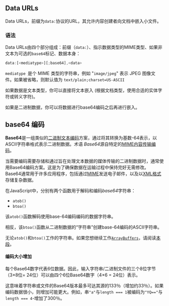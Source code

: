 ## Data URLs

Data URLs，前缀为`data:`协议的URL，其允许内容创建者向文档中嵌入小文件。

### 语法

Data URLs由四个部分组成：前缀（`data:`）、指示数据类型的MIME类型、如果非文本为可选的`base64`标记、数据本身：

```js
data:[<mediatype>][;base64],<data>
```

`mediatype `是个 MIME 类型的字符串，例如 "`image/jpeg`" 表示 JPEG 图像文件。如果被省略，则默认值为 `text/plain;charset=US-ASCII`

如果数据是文本类型，你可以直接将文本嵌入 (根据文档类型，使用合适的实体字符或转义字符)。

如果是二进制数据，你可以将数据进行base64编码之后再进行嵌入。

## base64 编码

**Base64**是一组类似的[二进制文本编码](https://en.wikipedia.org/wiki/Binary-to-text_encoding)方案，通过将其转换为基数-64表示，以ASCII字符串格式表示二进制数据。术语  *Base64*源自特定的[MIME内容传输编码](https://en.wikipedia.org/wiki/MIME#Content-Transfer-Encoding)。

当需要编码需要存储和通过旨在处理文本数据的媒体传输的二进制数据时，通常使用Base64编码方案。这是为了确保数据在运输过程中保持完好无需修改。Base64通常用于许多应用程序，包括通过[MIME](https://en.wikipedia.org/wiki/MIME)发送电子邮件，以及以[XML格式](https://developer.mozilla.org/en-US/docs/XML)存储复杂数据。

在JavaScript中，分别有两个函数用于解码和编码*base64*字符串：

- `atob()`
- `btoa()`

该`atob()`函数解码使用base-64编码编码的数据字符串。

相反，该`btoa()`函数从二进制数据的“字符串”创建base-64编码的ASCII字符串。

无论`atob()`和`btoa()`工作的字符串。如果您想继续工作[`ArrayBuffers`](https://developer.mozilla.org/en-US/docs/Web/API/ArrayBuffer)，请阅读[本段](https://developer.mozilla.org/en-US/docs/Web/API/WindowBase64/Base64_encoding_and_decoding#Solution_5_–_rewrite_the_DOMs_atob()_and_btoa()_using_JavaScript's_TypedArrays_and_UTF-8)。

#### 编码大小增加

每个Base64数字代表6位数据。因此，输入字符串/二进制文件的三个8位字节（3×8位= 24位）可以由四个6位Base64数字（4×6 = 24位）表示。

这意味着字符串或文件的Base64版本最多可达其源的133％（增加约33％）。如果编码数据很小，则增加可能更大。例如，串`"a"`与`length === 1`被编码为`"YQ=="`与`length === 4`-增加了300％。